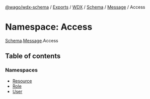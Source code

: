 [@wago/wdx-schema](../README.md) / [Exports](../modules.md) / [WDX](WDX.md) / [Schema](WDX.Schema.md) / [Message](WDX.Schema.Message.md) / Access

# Namespace: Access

[Schema](WDX.Schema.md).[Message](WDX.Schema.Message.md).Access

## Table of contents

### Namespaces

- [Resource](WDX.Schema.Message.Access.Resource.md)
- [Role](WDX.Schema.Message.Access.Role.md)
- [User](WDX.Schema.Message.Access.User.md)
